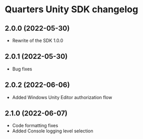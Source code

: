 # Quarters Unity SDK changelog

## 2.0.0 (2022-05-30)

- Rewrite of the SDK 1.0.0


## 2.0.1 (2022-05-30)

- Bug fixes

## 2.0.2 (2022-06-06)

- Added Windows Unity Editor authorization flow

## 2.1.0 (2022-06-07)

- Code formatting fixes
- Added Console logging level selection